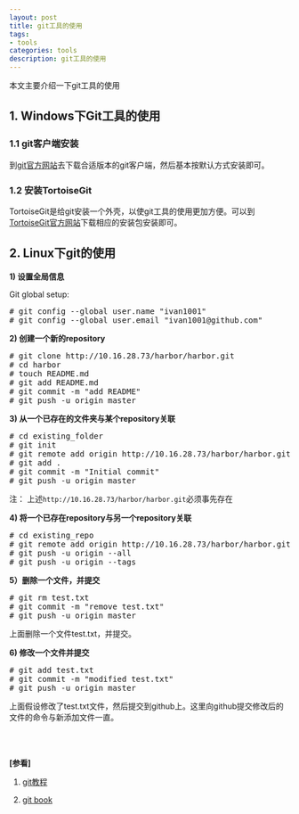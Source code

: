 ```yaml
---
layout: post
title: git工具的使用
tags:
- tools
categories: tools
description: git工具的使用
---
```


本文主要介绍一下git工具的使用

<!-- more -->


## 1. Windows下Git工具的使用

### 1.1 git客户端安装

到[git官方网站](https://git-scm.com/downloads)去下载合适版本的git客户端，然后基本按默认方式安装即可。

### 1.2 安装TortoiseGit
TortoiseGit是给git安装一个外壳，以使git工具的使用更加方便。可以到[TortoiseGit官方网站](https://tortoisegit.org/download/)下载相应的安装包安装即可。




## 2. Linux下git的使用

**1) 设置全局信息**

Git global setup:
<pre>
# git config --global user.name "ivan1001"
# git config --global user.email "ivan1001@github.com"
</pre>


**2) 创建一个新的repository**
<pre>
# git clone http://10.16.28.73/harbor/harbor.git
# cd harbor
# touch README.md
# git add README.md
# git commit -m "add README"
# git push -u origin master
</pre>



**3) 从一个已存在的文件夹与某个repository关联**
<pre>
# cd existing_folder
# git init
# git remote add origin http://10.16.28.73/harbor/harbor.git
# git add .
# git commit -m "Initial commit"
# git push -u origin master
</pre>
注： 上述```http://10.16.28.73/harbor/harbor.git```必须事先存在




**4) 将一个已存在repository与另一个repository关联**
<pre>
# cd existing_repo
# git remote add origin http://10.16.28.73/harbor/harbor.git
# git push -u origin --all
# git push -u origin --tags
</pre>


**5）删除一个文件，并提交**
<pre>
# git rm test.txt
# git commit -m "remove test.txt"
# git push -u origin master
</pre>
上面删除一个文件test.txt，并提交。

**6) 修改一个文件并提交**
<pre>
# git add test.txt
# git commit -m "modified test.txt"
# git push -u origin master
</pre>
上面假设修改了test.txt文件，然后提交到github上。这里向github提交修改后的文件的命令与新添加文件一直。

<br />
<br />

**[参看]**

1. [git教程](https://www.yiibai.com/git/git-quick-start.html)

2. [git book](https://git-scm.com/book/zh/v2)

<br />
<br />
<br />

